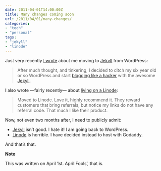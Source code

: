 ```yaml
---
date: 2011-04-01T14:00:00Z
title: Many changes coming soon
url: /2011/04/01/many-changes/
categories:
- "tech"
- "personal"
tags:
- "jekyll"
- "linode"
---
```


Just very recently [I wrote](/2011/02/03/forget-hyde-get-jekyll/) about me moving to [Jekyll](http://jekyllrb.com/ "Ruby
static site generator") from WordPress:

> After much thought, and tinkering, I decided to ditch my six year old
> or so WordPress and start [blogging like a hacker](http://tom.preston-werner.com/2008/11/17/blogging-like-a-hacker.html)
> with the awesome [Jekyll](http://jekyllrb.com/).

I also wrote —fairly recently— about [living on a Linode](/2011/01/14/living-on-a-linode/):

> Moved to Linode. Love it, highly recommend it. They reward customers
> that bring referrals, but notice my links do not have any referral
> code. That much I like their product.

Now, not even two months after, I need to publicly admit:

-   [Jekyll](http://jekyllrb.com/) isn’t
    good. I hate it! I am going back to WordPress.
-   [Linode](http://linode.com/) is horrible. I have
    decided instead to host with Godaddy.

And that’s that.

<strong class="note_update">Note</strong>

This was written on April 1st. April Fools’, that is.